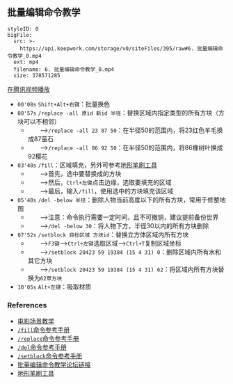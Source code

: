 ## 批量编辑命令教学


```@BigFile
styleID: 0
bigFile:
  src: >-
    https://api.keepwork.com/storage/v0/siteFiles/395/raw#6. 批量编辑命令教学_0.mp4
  ext: mp4
  filename: 6. 批量编辑命令教学_0.mp4
  size: 378571285
```
[在腾讯视频播放](https://v.qq.com/x/page/o03867v9wf0.html)
- `00'08s` `Shift+Alt+右键`：批量换色
- `00'57s` `/replace -all 原id 新id 半径`：替换区域内指定类型的所有方块（方块可以不相邻）
  - &nbsp;&nbsp;&nbsp;&nbsp;&nbsp;&nbsp;&nbsp;-->`/replace -all 23 87 50`：在半径50的范围内，将23红色羊毛换成87萤石
  - &nbsp;&nbsp;&nbsp;&nbsp;&nbsp;&nbsp;&nbsp;-->`/replace -all 86 92 50`：在半径50的范围内，将86橡树叶换成92樱花
- `03'48s` `/fill`：区域填充，另外可参考[地形笔刷工具](item_TerrainBrush)
  - &nbsp;&nbsp;&nbsp;&nbsp;&nbsp;&nbsp;&nbsp;-->首先，选中要替换成的方块
  - &nbsp;&nbsp;&nbsp;&nbsp;&nbsp;&nbsp;&nbsp;-->然后，`Ctrl+左键`点击边缘，选取要填充的区域
  - &nbsp;&nbsp;&nbsp;&nbsp;&nbsp;&nbsp;&nbsp;-->最后，输入`/fill`，使用选中的方块填充该区域
- `05'40s` `/del -below 半径`：删除人物当前高度以下的所有方块，常用于修整地图
  - &nbsp;&nbsp;&nbsp;&nbsp;&nbsp;&nbsp;&nbsp;-->注意：命令执行需要一定时间，且不可撤销，建议提前备份世界
  - &nbsp;&nbsp;&nbsp;&nbsp;&nbsp;&nbsp;&nbsp;-->`/del -below 30`：将人物下方，半径30以内的所有方块删除
- `07'52s` `/setblock 目标区域 方块id`：替换立方体区域内所有方块
  - &nbsp;&nbsp;&nbsp;&nbsp;&nbsp;&nbsp;&nbsp;-->`F3键`-->`Ctrl+左键`选取区域-->`Ctrl+T`复制区域坐标
  - &nbsp;&nbsp;&nbsp;&nbsp;&nbsp;&nbsp;&nbsp;-->`/setblock 20423 59 19384 (15 4 31) 0`：删除区域内所有水和其它方块
  - &nbsp;&nbsp;&nbsp;&nbsp;&nbsp;&nbsp;&nbsp;-->`/setblock 20423 59 19384 (15 4 31) 62`：将区域内所有方块替换为`62草方块`
- `10'05s` `Alt+左键`：吸取材质

### References
- [电影场景教学](vt_movie_scene_building)
- [`/fill`命令参考手册](cmd_fill)
- [`/replace`命令参考手册](cmd_replace)
- [`/del`命令参考手册](cmd_del)
- [`/setblock`命令参考手册](cmd_setblock)
- [批量编辑命令教学论坛链接](http://bbs.paraengine.com/forum.php?mod=viewthread&tid=75)
- [地形笔刷工具](item_TerrainBrush)